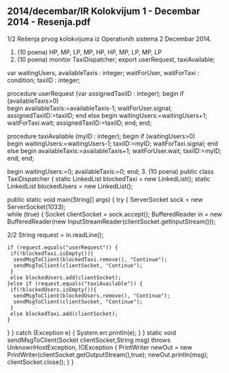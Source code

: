 2014/decembar/IR Kolokvijum 1 - Decembar 2014 - Resenja.pdf
--------------------------------------------------------------------------------


1/2 
Rešenja prvog kolokvijuma iz Operativnih sistema 2 
Decembar 2014. 
1. (10 poena) HP, MP, LP, MP, HP, HP, MP, LP, MP, LP  
2. (10 poena) 
monitor TaxiDispatcher; 
  export userRequest, taxiAvailable; 
 
  var waitingUsers, availableTaxis : integer; 
      waitForUser, waitForTaxi : condition; 
      taxiID : integer; 
 
  procedure userRequest (var assignedTaxiID : integer); 
  begin 
    if (availableTaxis>0)  
      begin 
        availableTaxis:=availableTaxis-1; 
        waitForUser.signal; 
        assignedTaxiID:=taxiID; 
      end 
    else 
      begin 
        waitingUsers:=waitingUsers+1; 
        waitForTaxi.wait; 
        assignedTaxiID:=taxiID; 
      end; 
  end; 
 
  procedure taxiAvailable (myID : integer); 
  begin 
    if (waitingUsers>0)  
      begin 
        waitingUsers:=waitingUsers-1; 
        taxiID:=myID; 
        waitForTaxi.signal; 
      end 
    else 
      begin 
        availableTaxis:=availableTaxis+1; 
        waitForUser.wait; 
        taxiID:=myID; 
      end; 
  end; 
 
begin 
  waitingUsers:=0; availableTaxis:=0; 
end; 
3. (10 poena) 
public class TaxiDispatcher { 
 static LinkedList<Socket> blockedTaxi = new LinkedList<Socket>(); 
 static LinkedList<Socket> blockedUsers = new LinkedList<Socket>(); 
 
 public static void main(String[] args) { 
  try { 
   ServerSocket sock = new ServerSocket(1033);  
   while (true) { 
    Socket clientSocket = sock.accept(); 
    BufferedReader in = new BufferedReader(new 
InputStreamReader(clientSocket.getInputStream())); 

2/2 
    String request = in.readLine(); 
 
    if (request.equals("userRequest")) { 
     if(!blockedTaxi.isEmpty()){    
      sendMsgToClient(blockedTaxi.remove(), "Continue"); 
      sendMsgToClient(clientSocket, "Continue"); 
     } 
     else blockedUsers.add(clientSocket); 
    }else if (request.equals("taxiAvailable")) { 
     if(!blockedUsers.isEmpty()){    
      sendMsgToClient(blockedUsers.remove(), "Continue"); 
      sendMsgToClient(clientSocket, "Continue"); 
     } 
     else blockedTaxi.add(clientSocket); 
    }      
   } 
  } catch (Exception e) { 
   System.err.println(e); 
  } 
 } 
 static void sendMsgToClient(Socket clientSocket,String msg) throws 
UnknownHostException, IOException { 
  PrintWriter newOut = new 
PrintWriter(clientSocket.getOutputStream(),true); 
  newOut.println(msg); 
  clientSocket.close(); 
 } 
} 